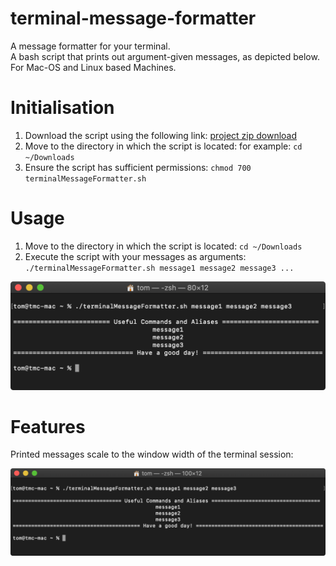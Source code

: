 # terminal-message-formatter
A message formatter for your terminal.<br/>
A bash script that prints out argument-given messages, as depicted below.
For Mac-OS and Linux based Machines.

# Initialisation
1. Download the script using the following link: [project zip download](https://github.com/tmcowley/terminal-message-formatter/archive/master.zip)
2. Move to the directory in which the script is located: for example: `cd ~/Downloads`
3. Ensure the script has sufficient permissions: `chmod 700 terminalMessageFormatter.sh`

# Usage
1. Move to the directory in which the script is located: `cd ~/Downloads`
2. Execute the script with your messages as arguments:<br/>
`./terminalMessageFormatter.sh message1 message2 message3 ...`<br/>

<img src="./images/message-formatter.png" width="579">

# Features
Printed messages scale to the window width of the terminal session:

<img src="./images/message-formatter-width-scaling.png" width="721">
